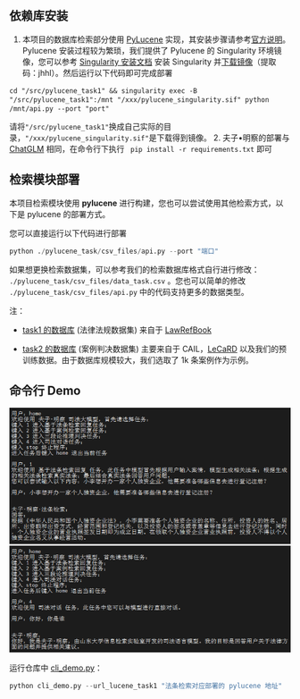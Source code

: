 ## 依赖库安装

1. 本项目的数据库检索部分使用 [PyLucene](https://lucene.apache.org/pylucene/index.html) 实现，其安装步骤请参考[官方说明](https://lucene.apache.org/pylucene/install.html)。
Pylucene 安装过程较为繁琐，我们提供了 Pylucene 的 Singularity 环境镜像，您可以参考 [Singularity 安装文档](./Singularity安装与使用.md) 安装 Singularity 并[下载镜像](https://pan.baidu.com/s/1PqUnX7YRNMt9co3RKUwExw)（提取码：jhhl）。然后运行以下代码即可完成部署

```shell
cd "/src/pylucene_task1" && singularity exec -B "/src/pylucene_task1":/mnt "/xxx/pylucene_singularity.sif" python /mnt/api.py --port "port"
```
请将`"/src/pylucene_task1"`换成自己实际的目录，`"/xxx/pylucene_singularity.sif"`是下载得到镜像。
2. 夫子•明察的部署与 [ChatGLM](https://github.com/THUDM/ChatGLM-6B/tree/main#%E4%BD%BF%E7%94%A8%E6%96%B9%E5%BC%8F) 相同，在命令行下执行 ` pip install -r requirements.txt` 即可

## 检索模块部署

本项目检索模块使用 **pylucene** 进行构建，您也可以尝试使用其他检索方式，以下是 pylucene 的部署方式。

您可以直接运行以下代码进行部署

```python
python ./pylucene_task/csv_files/api.py --port "端口"
```

如果想更换检索数据集，可以参考我们的检索数据库格式自行进行修改： `./pylucene_task/csv_files/data_task.csv`
。您也可以简单的修改 `./pylucene_task/csv_files/api.py` 中的代码支持更多的数据类型。

注：

- [task1 的数据库](./pylucene_task1/csv_files/) (法律法规数据集) 来自于 [LawRefBook](https://github.com/RanKKI/LawRefBook)

- [task2 的数据库](./pylucene_task2/csv_files/) (案例判决数据集) 主要来自于 CAIL，[LeCaRD](https://github.com/myx666/LeCaRD) 以及我们的预训练数据。由于数据库规模较大，我们选取了 1k 条案例作为示例。

## 命令行 Demo

![img](../images/cli_demo_case1.png)
![img](../images/cli_demo_case2.png)

运行仓库中 [cli_demo.py](cli_demo.py)：

```python
python cli_demo.py --url_lucene_task1 "法条检索对应部署的 pylucene 地址"  --url_lucene_task2 "类案检索对应部署的 pylucene 地址"
```